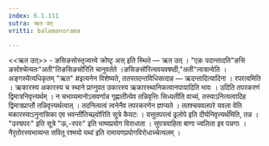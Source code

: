 ```yaml
---
index: 6.1.111
sutra: ऋत उत्‌
vritti: balamanorama

---
```

<<ऋत उत्>> - ङसिङसोस्तृज्वत्त्वे क्रोष्टृ अस् इति स्थिते — ऋत उत् । "एङः पदान्तादति"ङसि ङसोश्चे॑त्यतः"अती"तिङसिङसो॑रिति चानुवर्तते ।ङसिङसो॑रित्यवयवषष्ठी,"अती"त्यत्रान्वेति ।अङ्गस्ये॑त्यधिकृतम् "ऋत" #इत्यनेन विशेष्यते, ततस्तदन्तविधिसत्दाह — ऋदन्तादित्यादिना । रपरत्वमिति । ऋकारस्य अकारस्य च स्थाने प्राप्नुवत उकारस्य ऋकारस्थानिकत्वानपायादिति भावः । उदिति तपरकरणं द्विमात्रनिवृत्त्यर्थम् । न चभाव्यमानोऽसवर्णान्न गृह्णाती॑त्येव तन्निवृत्तिः सिध्यतीति वाच्यं, तस्याऽनित्यत्वादिह द्विमात्रप्राप्तौ तन्निवृत्त्यर्थत्वात् । तदनित्यत्वं त्वनेनैव तपरकरणेन ज्ञाप्यते । ततश्चयवलपरे यवला वेति मकारस्याऽनुनासिका एव भवन्ती॑तिच्छ्वो॑रिति सूत्रे कैयटः । यत्तुतपरत्वं ढ्रलोपे इति दीर्घनिवृत्त्यर्थ॑मिति, तन्न । "उरण्रपरः" इति सूत्रे "ऊ,-रपरः" इति भाष्यप्रयोग विराधाता । सुपत्रवाहिता बाणा ज्वलिता इव पन्नगाः । नैरृतोरस्यभाव्यन्त सवितू रश्मयो यथा॑ इति रामायणप्रयोगविरोधाच्चेत्यलम् । 